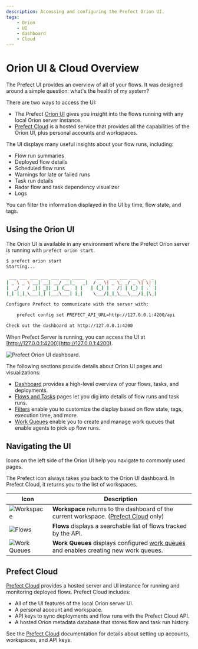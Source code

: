 ```yaml
---
description: Accessing and configuring the Prefect Orion UI.
tags:
    - Orion
    - UI
    - dashboard
    - Cloud
---
```


# Orion UI & Cloud Overview

The Prefect UI provides an overview of all of your flows. It was designed around a simple question: what's the health of my system?

There are two ways to access the UI:

- The Prefect [Orion UI](#using-the-orion-ui) gives you insight into the flows running with any local Orion server instance.
- [Prefect Cloud](/ui/cloud/) is a hosted service that provides all the capabilities of the Orion UI, plus personal accounts and workspaces.

The UI displays many useful insights about your flow runs, including:

- Flow run summaries
- Deployed flow details
- Scheduled flow runs
- Warnings for late or failed runs
- Task run details 
- Radar flow and task dependency visualizer 
- Logs

You can filter the information displayed in the UI by time, flow state, and tags.

## Using the Orion UI

The Orion UI is available in any environment where the Prefect Orion server is running with `prefect orion start`.

```bash
$ prefect orion start
Starting...

 ___ ___ ___ ___ ___ ___ _____    ___  ___ ___ ___  _  _
| _ \ _ \ __| __| __/ __|_   _|  / _ \| _ \_ _/ _ \| \| |
|  _/   / _|| _|| _| (__  | |   | (_) |   /| | (_) | .` |
|_| |_|_\___|_| |___\___| |_|    \___/|_|_\___\___/|_|\_|

Configure Prefect to communicate with the server with:

    prefect config set PREFECT_API_URL=http://127.0.0.1:4200/api

Check out the dashboard at http://127.0.0.1:4200
```

When Prefect Server is running, you can access the UI at [http://127.0.0.1:4200](http://127.0.0.1:4200).

![Prefect Orion UI dashboard.](/img/ui/orion-dashboard.png)

The following sections provide details about Orion UI pages and visualizations:

- [Dashboard](/ui/dashboard/) provides a high-level overview of your flows, tasks, and deployments.
- [Flows and Tasks](/ui/flows-and-tasks/) pages let you dig into details of flow runs and task runs.
- [Filters](/ui/filters/) enable you to customize the display based on flow state, tags, execution time, and more.
- [Work Queues](/ui/work-queues/) enable you to create and manage work queues that enable agents to pick up flow runs.

## Navigating the UI

Icons on the left side of the Orion UI help you navigate to commonly used pages.

The Prefect icon always takes you back to the Orion UI dashboard. In Prefect Cloud, it returns you to the list of workspaces.

| Icon | Description |
| --- | --- |
| ![Workspace](/img/ui/workspace-icon.png) | **Workspace** returns to the dashboard of the current workspace. ([Prefect Cloud](#prefect-cloud) only) |
| ![Flows](/img/ui/flows-icon.png) | **Flows** displays a searchable list of flows tracked by the API. |
| ![Work Queues](/img/ui/work-queues-icon.png) | **Work Queues** displays configured [work queues](/ui/work-queues/) and enables creating new work queues. |

## Prefect Cloud

[Prefect Cloud](https://beta.prefect.io) provides a hosted server and UI instance for running and monitoring deployed flows. Prefect Cloud includes:

- All of the UI features of the local Orion server UI.
- A personal account and workspace.
- API keys to sync deployments and flow runs with the Prefect Cloud API.
- A hosted Orion metadata database that stores flow and task run history.

See the [Prefect Cloud](/ui/cloud/) documentation for details about setting up accounts, workspaces, and API keys.